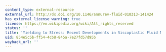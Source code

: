 ```yaml
---
content_type: external-resource
external_url: http://dx.doi.org/10.1146/annurev-fluid-010313-141424
has_external_license_warning: true
license: https://en.wikipedia.org/wiki/All_rights_reserved
status: ''
title: 'Yielding to Stress: Recent Developments in Viscoplastic Fluid Mechanics'
uid: 854e5c5b-ff54-4cb8-845a-7e27fd57d95b
wayback_url: ''
---
```

